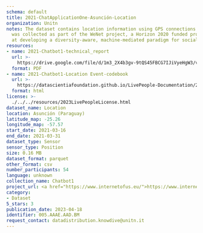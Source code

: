 ```yaml
---
schema: default
title: 2021-ChatApplicationOne-Asunción-Location
organization: Unitn
notes: The dataset contains location information using GPS connections. The dataset
  was collected as part of the WeNet project, a Horizon 2020 funded project that aims
  at developing a diversity-aware, machine-mediated paradigm for social interactions.
resources:
- name: 2021-Chatbot1-technical_report
  url: >-
    https://drive.google.com/file/d/1m3_2X4b3gv-9tQS45FBCG7IJiVyeHgW3/view?usp=sharing
  format: PDF
- name: 2021-Chatbot1-Location Event-codebook
  url: >-
    https://datascientiafoundation.github.io/LivePeople-Documentation/2021-Chatbot1/2021_CH1_locationeventpertime_rd.html
  format: html
license: >-
  ./../../resources/2023LivePeopleLicense.html
dataset_name: Location
location: Asunción (Paraguay)
latitude_map: -25.26
longitude_map: -57.57
start_date: 2021-03-16
end_date: 2021-03-31
dataset_type: Sensor
sensor_type: Position
size: 0.16 MB
dataset_format: parquet
other_format: csv
number_participants: 54
language: unknown
collection_name: Chatbot1
project_url: <a href="https://www.internetofus.eu/">https://www.internetofus.eu/</a>
category:
- Dataset
5_stars: 3
publication_date: 2023-04-18
identifier: 005.AAAE.AAD.BM
request_contact: datadistribution.knowdive@unitn.it
---
```


